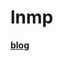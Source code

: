 # lnmp

[**blog**](https://www.chrisyue.com/full-stack-dev-tutorials-for-everyone-foreword-index.html)
